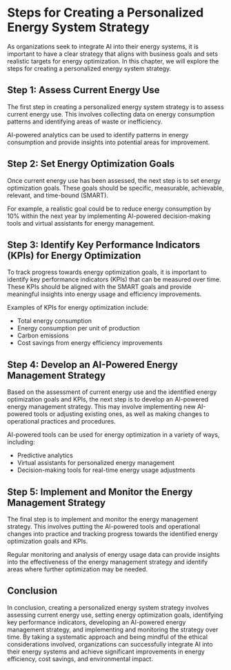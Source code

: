 # Steps for Creating a Personalized Energy System Strategy

As organizations seek to integrate AI into their energy systems, it is important to have a clear strategy that aligns with business goals and sets realistic targets for energy optimization. In this chapter, we will explore the steps for creating a personalized energy system strategy.

Step 1: Assess Current Energy Use
---------------------------------

The first step in creating a personalized energy system strategy is to assess current energy use. This involves collecting data on energy consumption patterns and identifying areas of waste or inefficiency.

AI-powered analytics can be used to identify patterns in energy consumption and provide insights into potential areas for improvement.

Step 2: Set Energy Optimization Goals
-------------------------------------

Once current energy use has been assessed, the next step is to set energy optimization goals. These goals should be specific, measurable, achievable, relevant, and time-bound (SMART).

For example, a realistic goal could be to reduce energy consumption by 10% within the next year by implementing AI-powered decision-making tools and virtual assistants for energy management.

Step 3: Identify Key Performance Indicators (KPIs) for Energy Optimization
--------------------------------------------------------------------------

To track progress towards energy optimization goals, it is important to identify key performance indicators (KPIs) that can be measured over time. These KPIs should be aligned with the SMART goals and provide meaningful insights into energy usage and efficiency improvements.

Examples of KPIs for energy optimization include:

* Total energy consumption
* Energy consumption per unit of production
* Carbon emissions
* Cost savings from energy efficiency improvements

Step 4: Develop an AI-Powered Energy Management Strategy
--------------------------------------------------------

Based on the assessment of current energy use and the identified energy optimization goals and KPIs, the next step is to develop an AI-powered energy management strategy. This may involve implementing new AI-powered tools or adjusting existing ones, as well as making changes to operational practices and procedures.

AI-powered tools can be used for energy optimization in a variety of ways, including:

* Predictive analytics
* Virtual assistants for personalized energy management
* Decision-making tools for real-time energy usage adjustments

Step 5: Implement and Monitor the Energy Management Strategy
------------------------------------------------------------

The final step is to implement and monitor the energy management strategy. This involves putting the AI-powered tools and operational changes into practice and tracking progress towards the identified energy optimization goals and KPIs.

Regular monitoring and analysis of energy usage data can provide insights into the effectiveness of the energy management strategy and identify areas where further optimization may be needed.

Conclusion
----------

In conclusion, creating a personalized energy system strategy involves assessing current energy use, setting energy optimization goals, identifying key performance indicators, developing an AI-powered energy management strategy, and implementing and monitoring the strategy over time. By taking a systematic approach and being mindful of the ethical considerations involved, organizations can successfully integrate AI into their energy systems and achieve significant improvements in energy efficiency, cost savings, and environmental impact.
